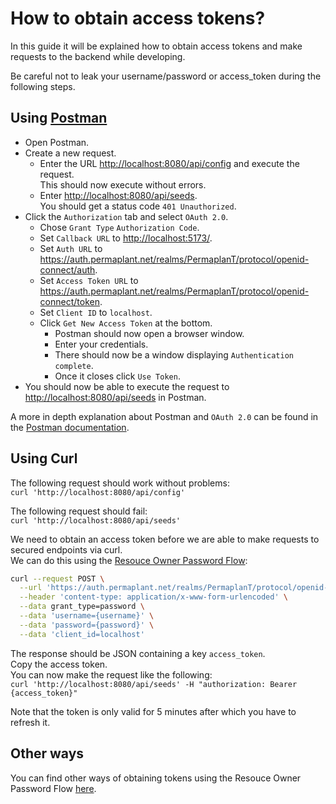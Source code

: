# How to obtain access tokens?

In this guide it will be explained how to obtain access tokens and make requests to the backend while developing.

Be careful not to leak your username/password or access_token during the following steps.

## Using [Postman](https://www.postman.com/)

- Open Postman.
- Create a new request.
  - Enter the URL <http://localhost:8080/api/config> and execute the request.  
    This should now execute without errors.
  - Enter <http://localhost:8080/api/seeds>.  
    You should get a status code `401 Unauthorized`.
- Click the `Authorization` tab and select `OAuth 2.0`.
  - Chose `Grant Type` `Authorization Code`.
  - Set `Callback URL` to <http://localhost:5173/>.
  - Set `Auth URL` to <https://auth.permaplant.net/realms/PermaplanT/protocol/openid-connect/auth>.
  - Set `Access Token URL` to <https://auth.permaplant.net/realms/PermaplanT/protocol/openid-connect/token>.
  - Set `Client ID` to `localhost`.
  - Click `Get New Access Token` at the bottom.
    - Postman should now open a browser window.
    - Enter your credentials.
    - There should now be a window displaying `Authentication complete`.
    - Once it closes click `Use Token`.
- You should now be able to execute the request to <http://localhost:8080/api/seeds> in Postman.

A more in depth explanation about Postman and `OAuth 2.0` can be found in the [Postman documentation](https://learning.postman.com/docs/sending-requests/authorization/oauth-20/).

## Using Curl

The following request should work without problems:  
`curl 'http://localhost:8080/api/config'`

The following request should fail:  
`curl 'http://localhost:8080/api/seeds'`

We need to obtain an access token before we are able to make requests to secured endpoints via curl.  
We can do this using the [Resouce Owner Password Flow](https://auth0.com/docs/get-started/authentication-and-authorization-flow/resource-owner-password-flow):

```bash
curl --request POST \
  --url 'https://auth.permaplant.net/realms/PermaplanT/protocol/openid-connect/token' \
  --header 'content-type: application/x-www-form-urlencoded' \
  --data grant_type=password \
  --data 'username={username}' \
  --data 'password={password}' \
  --data 'client_id=localhost'
```

The response should be JSON containing a key `access_token`.  
Copy the access token.  
You can now make the request like the following:  
`curl 'http://localhost:8080/api/seeds' -H "authorization: Bearer {access_token}"`

Note that the token is only valid for 5 minutes after which you have to refresh it.

## Other ways

You can find other ways of obtaining tokens using the Resouce Owner Password Flow [here](https://auth0.com/docs/get-started/authentication-and-authorization-flow/call-your-api-using-resource-owner-password-flow#example-post-to-token-url).
